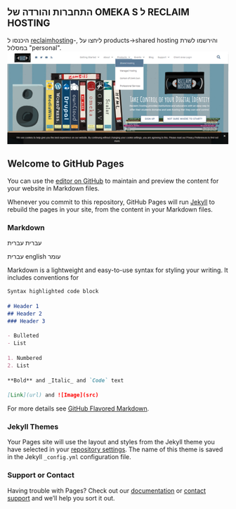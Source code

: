 
## התחברות והורדה של OMEKA S ל RECLAIM HOSTING
היכנסו ל [reclaimhosting](https://reclaimhosting.com)-, ליחצו על products->shared hosting  והירשמו לשרת במסלול "personal".
![Image of hosting](resources/shir/hosting-1-05.jpg)



## Welcome to GitHub Pages

You can use the [editor on GitHub](https://github.com/omerdv/Hebrew-guide---Omeka-S/edit/master/index.md) to maintain and preview the content for your website in Markdown files.

Whenever you commit to this repository, GitHub Pages will run [Jekyll](https://jekyllrb.com/) to rebuild the pages in your site, from the content in your Markdown files.

### Markdown

עברית עברית

עברית english עומר

Markdown is a lightweight and easy-to-use syntax for styling your writing. It includes conventions for

```markdown
Syntax highlighted code block

# Header 1
## Header 2
### Header 3

- Bulleted
- List

1. Numbered
2. List

**Bold** and _Italic_ and `Code` text

[Link](url) and ![Image](src)
```


For more details see [GitHub Flavored Markdown](https://guides.github.com/features/mastering-markdown/).

### Jekyll Themes

Your Pages site will use the layout and styles from the Jekyll theme you have selected in your [repository settings](https://github.com/omerdv/Hebrew-guide---Omeka-S/settings). The name of this theme is saved in the Jekyll `_config.yml` configuration file.

### Support or Contact

Having trouble with Pages? Check out our [documentation](https://help.github.com/categories/github-pages-basics/) or [contact support](https://github.com/contact) and we’ll help you sort it out.
